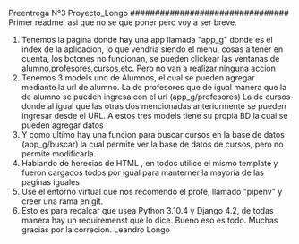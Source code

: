 Preentrega  N°3 Proyecto_Longo
################################
Primer readme, asi que no se que poner pero voy a ser breve.
1) Tenemos la pagina donde hay una app llamada "app_g" donde es el index de la aplicacion, lo que vendria siendo el menu, cosas a tener en cuenta, los botones no funcionan, se pueden clickear las ventanas de alumno,profesores,cursos,etc.
Pero no van a realizar ninguna accion
2) Tenemos 3 models uno de Alumnos, el cual se pueden agregar mediante la url de alumno.
   La de profesores que de igual manera que la de alumno se pueden ingresa con el url (app_g/profesores)
   La de cursos donde al igual que las otras dos mencionadas anteriormente se pueden ingresar desde el URL. A estos tres models tiene su propia BD la cual se pueden agregar datos
3) Y como ultimo hay una funcion para buscar cursos en la base de datos (app_g/buscar) la cual permite ver la base de datos de cursos, pero no permite modificarla.
4) Hablando de herecias de HTML , en todos utilice el mismo template y fueron cargados todos por igual para manterner la mayoria de las paginas iguales
5) Use el entorno virtual que nos recomendo el profe, llamado "pipenv" y creer una rama en git.
6) Esto es para recalcar que usea Python 3.10.4 y Django 4.2, de todas manera hay un requiremenst que lo dice.
Bueno eso es todo. Muchas gracias por la correcion.
Leandro Longo
